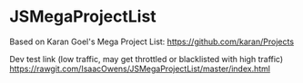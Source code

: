 # JSMegaProjectList
Based on Karan Goel's Mega Project List: https://github.com/karan/Projects

Dev test link (low traffic, may get throttled or blacklisted with high traffic)
https://rawgit.com/IsaacOwens/JSMegaProjectList/master/index.html
